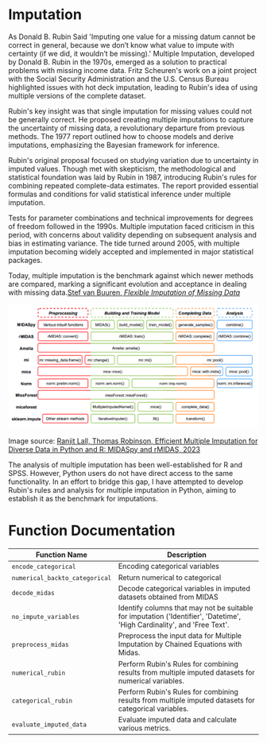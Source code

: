 # Imputation
As Donald B. Rubin Said 'Imputing one value for a missing datum cannot be correct in general, because we don’t know what value to impute with certainty (if we did, it wouldn’t be missing).'
Multiple Imputation, developed by Donald B. Rubin in the 1970s, emerged as a solution to practical problems with missing income data. Fritz Scheuren's work on a joint project with the Social Security Administration and the U.S. Census Bureau highlighted issues with hot deck imputation, leading to Rubin's idea of using multiple versions of the complete dataset.

Rubin's key insight was that single imputation for missing values could not be generally correct. He proposed creating multiple imputations to capture the uncertainty of missing data, a revolutionary departure from previous methods. The 1977 report outlined how to choose models and derive imputations, emphasizing the Bayesian framework for inference.

Rubin's original proposal focused on studying variation due to uncertainty in imputed values. Though met with skepticism, the methodological and statistical foundation was laid by Rubin in 1987, introducing Rubin's rules for combining repeated complete-data estimates. The report provided essential formulas and conditions for valid statistical inference under multiple imputation.

Tests for parameter combinations and technical improvements for degrees of freedom followed in the 1990s. Multiple imputation faced criticism in this period, with concerns about validity depending on subsequent analysis and bias in estimating variance. The tide turned around 2005, with multiple imputation becoming widely accepted and implemented in major statistical packages.

Today, multiple imputation is the benchmark against which newer methods are compared, marking a significant evolution and acceptance in dealing with missing data.[Stef van Buuren, *Flexible Imputation of Missing Data*](https://stefvanbuuren.name/fimd/)

![Alt Text](./img.png)

Image source: [Ranjit Lall, Thomas Robinson, Efficient Multiple Imputation for Diverse Data in Python and R: MIDASpy and rMIDAS, 2023](https://www.jstatsoft.org/article/view/v107i09)

The analysis of multiple imputation has been well-established for R and SPSS. However, Python users do not have direct access to the same functionality. In an effort to bridge this gap, I have attempted to develop Rubin's rules and analysis for multiple imputation in Python, aiming to establish it as the benchmark for imputations.

# Function Documentation

| Function Name                           | Description                               |
|-----------------------------------------|-------------------------------------------|
| `encode_categorical`                    | Encoding categorical variables     |
| `numerical_backto_categorical`          | Return numerical to categorical              |
| `decode_midas`                          | Decode categorical variables in imputed datasets obtained from MIDAS     |
| `no_impute_variables`                          | Identify columns that may not be suitable for imputation ('Identifier', 'Datetime', 'High Cardinality', and 'Free Text'.|
| `preprocess_midas`                    | Preprocess the input data for Multiple Imputation by Chained Equations with Midas.     |
| `numerical_rubin`          | Perform Rubin's Rules for combining results from multiple imputed datasets for numerical variables.              |
| `categorical_rubin`                          | Perform Rubin's Rules for combining results from multiple imputed datasets for categorical variables. |
| `evaluate_imputed_data`                          |  Evaluate imputed data and calculate various metrics.|

